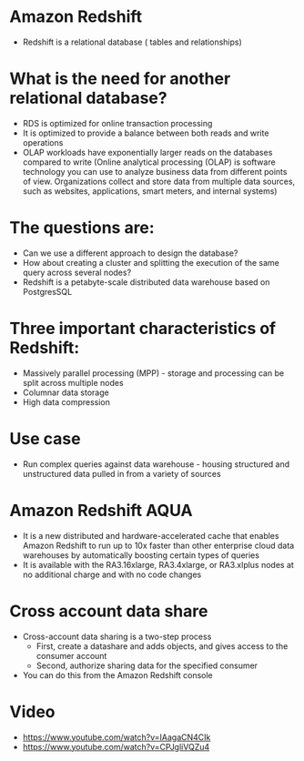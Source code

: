 
# Amazon Redshift
- Redshift is a relational database ( tables and relationships)
# What is the need for another relational database?
- RDS is optimized for online transaction processing
- It is optimized to provide a balance between both reads and write operations
- OLAP workloads have exponentially larger reads on the databases compared to write
  (Online analytical processing (OLAP) is software technology you can use to analyze business data from different points
  of view. Organizations collect and store data from multiple data sources, such as websites, applications, smart meters, 
  and internal systems)
# The questions are:
- Can we use a different approach to design the database?
- How about creating a cluster and splitting the execution of the same query across several nodes?
- Redshift is a petabyte-scale distributed data warehouse based on PostgresSQL
# Three important characteristics of Redshift:
- Massively parallel processing (MPP) - storage and processing can be split across multiple nodes
- Columnar data storage
- High data compression
# Use case
- Run complex queries against data warehouse - housing structured and unstructured data pulled in from a variety of 
  sources
# Amazon Redshift AQUA 
- It is a new distributed and hardware-accelerated cache that enables Amazon Redshift to run up to 10x faster than other 
  enterprise cloud data warehouses by automatically boosting certain types of queries
- It is available with the RA3.16xlarge, RA3.4xlarge, or RA3.xlplus nodes at no additional charge and with no code changes
# Cross account data share
- Cross-account data sharing is a two-step process
  - First, create a datashare and adds objects, and gives access to the consumer account
  - Second, authorize sharing data for the specified consumer
- You can do this from the Amazon Redshift console
# Video
- https://www.youtube.com/watch?v=IAagaCN4CIk
- https://www.youtube.com/watch?v=CPJgliVQZu4